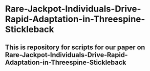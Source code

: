# Rare-Jackpot-Individuals-Drive-Rapid-Adaptation-in-Threespine-Stickleback

## This is repository for scripts for our paper on Rare-Jackpot-Individuals-Drive-Rapid-Adaptation-in-Threespine-Stickleback
